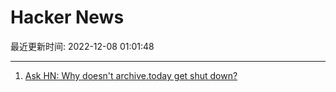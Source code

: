 # Hacker News

最近更新时间: 2022-12-08 01:01:48

--- 
1. [Ask HN: Why doesn't archive.today get shut down?](https://news.ycombinator.com/item?id=33896284) 
